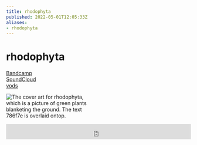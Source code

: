 ```yaml
---
title: rhodophyta
published: 2022-05-01T12:05:33Z
aliases:
- rhodophyta
---
```


# rhodophyta

<div class="flex">
<div><i class="ri-store-2-fill"></i> <a href="https://music.exodrifter.space/track/rhodophyta">Bandcamp</a></div>
<div><i class="ri-soundcloud-fill"></i> <a href="https://soundcloud.com/exodrifter/rhodophyta">SoundCloud</a></div>
<div><i class="ri-video-fill"></i> <a href="https://vods.exodrifter.space/tag/song-rhodophyta">vods</a></div>
</div>

<div style="width: 50%;">

![The cover art for rhodophyta, which is a picture of green plants blanketing the ground. The text 786f7e is overlaid ontop.](rhodophyta.png)

</div>

<iframe style="border: 0; width: 100%; max-width: 700px; height: 42px;" src="https://bandcamp.com/EmbeddedPlayer/album=477085509/size=small/bgcol=333333/linkcol=0f91ff/track=2242973840/transparent=true/" seamless><a href="https://music.exodrifter.space/album/lonely-metro">lonely metro by exodrifter</a></iframe>
